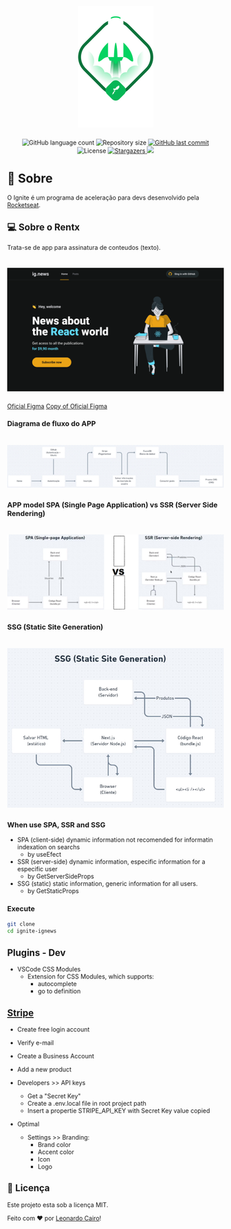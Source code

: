 <h1 align="center">
    <img alt="Ignite React JS" title="Ignite React JS" src="./.github/ignite.png" />
</h1>

<p align="center">
  <img alt="GitHub language count" src="https://img.shields.io/github/languages/count/leocairos/ignite-ignews?color=%2304D361">

  <img alt="Repository size" src="https://img.shields.io/github/repo-size/leocairos/ignite-ignews">

  <a href="https://github.com//leocairos/ignite-ignews/commits/master">
    <img alt="GitHub last commit" src="https://img.shields.io/github/last-commit/leocairos/ignite-ignews">
  </a>

  <img alt="License" src="https://img.shields.io/badge/license-MIT-brightgreen">
   <a href="https://github.com/leocairos/ignite-ignews/stargazers">
    <img alt="Stargazers" src="https://img.shields.io/github/stars/leocairos/ignite-ignews?style=social">
  </a>

  <a href="https://www.linkedin.com/in/leonardo-sampaio-cairo-54a74756/">
    <img src="https://img.shields.io/badge/LinkedIn-blue?style=flat&logo=linkedin&labelColor=blue">
  </a>
</p>

# 🚀 Sobre

O Ignite é um programa de aceleração para devs desenvolvido pela [Rocketseat](https://rocketseat.com.br/).


## 💻 Sobre o Rentx

Trata-se de app para assinatura de conteudos (texto).

<h1 align="center">
    <img alt="Diagrama" title="Diagrama" src="./.github/Home.png" />
</h1>

[Oficial Figma](https://www.figma.com/file/gl0fHkQgvaUfXNjuwGtDDs/ig.news?node-id=1%3A2)
[Copy of Oficial Figma](https://www.figma.com/file/HTnWm1Z088nZp9S0fqvnM1/ig.news-Copy?node-id=1%3A2)

### Diagrama de fluxo do APP

<h1 align="center">
    <img alt="Diagrama de fluxo do APP" title="Diagrama de fluxo do APP" src="./.github/fluxo-ig-news.png" />
</h1>

### APP model SPA (Single Page Application) vs SSR (Server Side Rendering)

<h1 align="center">
    <img alt="Diagrama APP model SPA vs SSR" title="APP model SPA vs SSR" src="./.github/SPAvsSSR.png" />
</h1>

### SSG (Static Site Generation)

<h1 align="center">
    <img alt="Diagrama SSG" title="Diagrama SSG" src="./.github/SSG.png" />
</h1>

### When use SPA, SSR and SSG

- SPA (client-side) dynamic information not recomended for informatin indexation on searchs
  * by useEfect
- SSR (server-side) dynamic information, especific information for a especific user
  * by GetServerSideProps
- SSG (static) static information, generic information for all users.
  * by GetStaticProps

### Execute

```bash
git clone
cd ignite-ignews
```

## Plugins - Dev

* VSCode CSS Modules
  - Extension for CSS Modules, which supports:
    * autocomplete
    * go to definition


## [Stripe](www.stripe.com)

* Create free login account
* Verify e-mail
* Create a Business Account
* Add a new product

* Developers >> API keys
  * Get a "Secret Key"
  * Create a .env.local file in root project path
  * Insert a propertie STRIPE_API_KEY with Secret Key value copied

* Optimal
  * Settings >> Branding:
    * Brand color
    * Accent color
    * Icon
    * Logo

## 📝 Licença

Este projeto esta sob a licença MIT.

Feito com ❤️ por [Leonardo Cairo](https://www.linkedin.com/in/leonardo-sampaio-cairo-54a74756/)!
